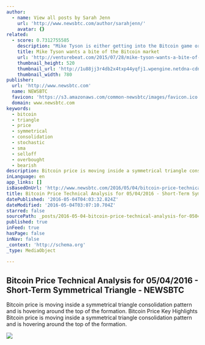 ```yaml
---
author:
  - name: View all posts by Sarah Jenn
    url: 'http://www.newsbtc.com/author/sarahjenn/'
    avatar: {}
related:
  - score: 0.7312755585
    description: "Mike Tyson is either getting into the Bitcoin game or is getting scammed out of a bunch of money. Tyson, a former heavyweight boxing world champion, tweeted a link this weekend to a website with the best URL you'll see all year: Coming soon... http://t.co/Blf592VtUW ... Changing the way we get change."
    title: Mike Tyson wants a bite of the Bitcoin market
    url: 'http://venturebeat.com/2015/07/28/mike-tyson-wants-a-bite-of-the-bitcoin-market/'
    thumbnail_height: 520
    thumbnail_url: 'http://1u88jj3r4db2x4txp44yqfj1.wpengine.netdna-cdn.com/wp-content/uploads/2015/07/tyson-780x520.jpg'
    thumbnail_width: 780
publisher:
  url: 'http://www.newsbtc.com'
  name: NEWSBTC
  favicon: 'https://s3.amazonaws.com/common-newsbtc/images/favicon.ico'
  domain: www.newsbtc.com
keywords:
  - bitcoin
  - triangle
  - price
  - symmetrical
  - consolidation
  - stochastic
  - sma
  - selloff
  - overbought
  - bearish
description: Bitcoin price is moving inside a symmetrical triangle consolidation pattern and is hovering around the top of the formation. Bitcoin Price Key Highlights Bitcoin price is moving inside a symmetrical triangle consolidation pattern and is hovering around the top of the formation.
inLanguage: en
app_links: []
isBasedOnUrl: 'http://www.newsbtc.com/2016/05/04/bitcoin-price-technical-analysis-05042016-short-term-symmetrical-triangle/'
title: Bitcoin Price Technical Analysis for 05/04/2016 - Short-Term Symmetrical Triangle - NEWSBTC
datePublished: '2016-05-04T04:03:32.824Z'
dateModified: '2016-05-04T03:07:10.704Z'
starred: false
sourcePath: _posts/2016-05-04-bitcoin-price-technical-analysis-for-05042016-short-term.md
published: true
inFeed: true
hasPage: false
inNav: false
_context: 'http://schema.org'
_type: MediaObject

---
```

<article style=""><h1>Bitcoin Price Technical Analysis for 05/04/2016 - Short-Term Symmetrical Triangle - NEWSBTC</h1><p>Bitcoin price is moving inside a symmetrical triangle consolidation pattern and is hovering around the top of the formation. Bitcoin Price Key Highlights Bitcoin price is moving inside a symmetrical triangle consolidation pattern and is hovering around the top of the formation.</p><img src="http://s3.amazonaws.com/main-newsbtc-images/2016/05/04034737/160504_btcusd.png" /></article>